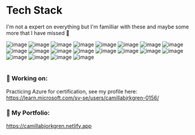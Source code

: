 # Tech Stack
I'm not a expert on everything but I'm familliar with these and maybe some more that I have missed 👀

![image](https://github.com/user-attachments/assets/b7d3e0ff-0a83-4525-8583-dabc0df5d5d5)
![image](https://github.com/user-attachments/assets/640670c6-5387-43d7-ade4-1e4f9c0369e3)
![image](https://github.com/user-attachments/assets/16c5fab1-9f79-4abc-9f48-e8e61c8e4dee)
![image](https://github.com/user-attachments/assets/29f7ee49-0ac1-40fa-8eae-448bda86f32f)
![image](https://github.com/user-attachments/assets/c0396461-b606-4ab4-887c-c42e345ff64c)
![image](https://github.com/user-attachments/assets/7f219323-4c9a-4c73-bfea-a40b4f3eff37)
![image](https://github.com/user-attachments/assets/4acb110d-5e98-42e0-9b7d-2b377aaa4bf2)
![image](https://github.com/user-attachments/assets/0aa06b31-65fc-4b2f-971f-151e76294c86)
![image](https://github.com/user-attachments/assets/32ebe909-3323-4bf8-b36a-be250b96b2cb)
![image](https://github.com/user-attachments/assets/a0528377-bf02-4763-87ef-c76c45c83702)
![image](https://github.com/user-attachments/assets/c4840f36-8680-4009-a240-f9f20468f590)
![image](https://github.com/user-attachments/assets/2dc00274-6eeb-48a0-abd1-ee1cb60a3f4e)
![image](https://github.com/user-attachments/assets/49db98d4-8941-471d-8257-46f6a7be4f18)
![image](https://github.com/user-attachments/assets/ef433598-585a-48f5-9386-a34ce506922c)
![image](https://github.com/user-attachments/assets/e56e0768-a49e-417a-b91b-84fabf8c5c91)
![image](https://github.com/user-attachments/assets/b7b88d71-c1c6-4844-a550-2eee047087a3)
![image](https://github.com/user-attachments/assets/1e42d3a0-6cf0-41b2-bf90-a5ec852158bd)
![image](https://github.com/user-attachments/assets/a694e432-bbf9-41b6-b867-f238e0f28bfa)
![image](https://github.com/user-attachments/assets/89e62cd5-fa14-47fa-8b9d-0afc26006abe)
![image](https://github.com/user-attachments/assets/68965f84-2c13-4eeb-8474-8f60365dbc1e)

#


 ### 🔭 Working on: 
Practicing Azure for certification, see my profile here: https://learn.microsoft.com/sv-se/users/camillabjrkgren-0156/

### 💼 My Portfolio:
https://camillabjorkgren.netlify.app
